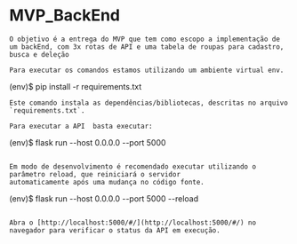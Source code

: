 # MVP_BackEnd
 ```
 O objetivo é a entrega do MVP que tem como escopo a implementação de um backEnd, com 3x rotas de API e uma tabela de roupas para cadastro, busca e deleção
 ```
 
```
Para executar os comandos estamos utilizando um ambiente virtual env.
```
 
 (env)$ pip install -r requirements.txt
```
Este comando instala as dependências/bibliotecas, descritas no arquivo `requirements.txt`.

Para executar a API  basta executar:

```
(env)$ flask run --host 0.0.0.0 --port 5000
```

Em modo de desenvolvimento é recomendado executar utilizando o parâmetro reload, que reiniciará o servidor
automaticamente após uma mudança no código fonte. 

```
(env)$ flask run --host 0.0.0.0 --port 5000 --reload
```

Abra o [http://localhost:5000/#/](http://localhost:5000/#/) no navegador para verificar o status da API em execução.
